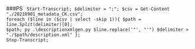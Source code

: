 ###PS
<code>
Start-Transcript;
$delimiter = ";";
$csv = Get-Content "./20210901_metadata_CK.csv";
foreach ($line in ($csv | select -skip 1)){
$path = $line.Split($delimiter)[0];
$path;
py .\descriptionxmlgen.py $line.replace('"', "'") $delimiter > "./$path/description.xml"
};
Stop-Transcript;
</code>
